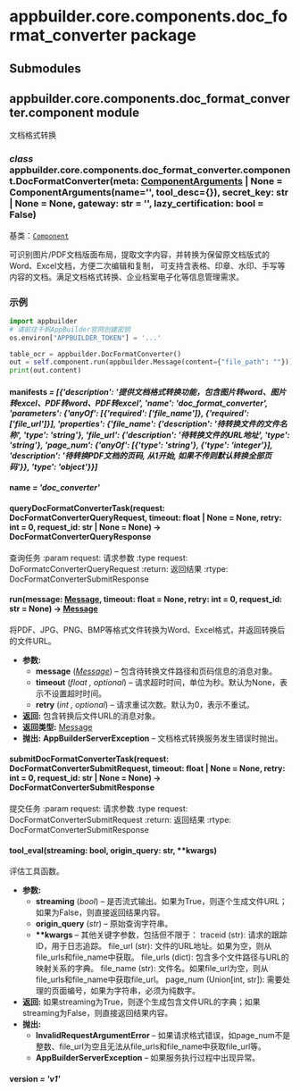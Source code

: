 # appbuilder.core.components.doc_format_converter package

## Submodules

## appbuilder.core.components.doc_format_converter.component module

文档格式转换

### *class* appbuilder.core.components.doc_format_converter.component.DocFormatConverter(meta: [ComponentArguments](appbuilder.core.md#appbuilder.core.component.ComponentArguments) | None = ComponentArguments(name='', tool_desc={}), secret_key: str | None = None, gateway: str = '', lazy_certification: bool = False)

基类：[`Component`](appbuilder.core.md#appbuilder.core.component.Component)

可识别图片/PDF文档版面布局，提取文字内容，并转换为保留原文档版式的Word、Excel文档，方便二次编辑和复制，
可支持含表格、印章、水印、手写等内容的文档。满足文档格式转换、企业档案电子化等信息管理需求。

### 示例

```python
import appbuilder
# 请前往千帆AppBuilder官网创建密钥
os.environ["APPBUILDER_TOKEN"] = '...'

table_ocr = appbuilder.DocFormatConverter()
out = self.component.run(appbuilder.Message(content={"file_path": ""}))
print(out.content)
```

#### manifests *= [{'description': '提供文档格式转换功能，包含图片转word、图片转excel、PDF转word、PDF转excel', 'name': 'doc_format_converter', 'parameters': {'anyOf': [{'required': ['file_name']}, {'required': ['file_url']}], 'properties': {'file_name': {'description': '待转换文件的文件名称', 'type': 'string'}, 'file_url': {'description': '待转换文件的URL地址', 'type': 'string'}, 'page_num': {'anyOf': [{'type': 'string'}, {'type': 'integer'}], 'description': '待转换PDF文档的页码, 从1开始, 如果不传则默认转换全部页码'}}, 'type': 'object'}}]*

#### name *= 'doc_converter'*

#### queryDocFormatConverterTask(request: DocFormatConverterQueryRequest, timeout: float | None = None, retry: int = 0, request_id: str | None = None) → DocFormatConverterQueryResponse

查询任务
:param request: 请求参数
:type request: DoFormatcConverterQueryRequest
:return: 返回结果
:rtype: DocFormatConverterSubmitResponse

#### run(message: [Message](appbuilder.core.md#appbuilder.core.message.Message), timeout: float = None, retry: int = 0, request_id: str = None) → [Message](appbuilder.core.md#appbuilder.core.message.Message)

将PDF、JPG、PNG、BMP等格式文件转换为Word、Excel格式，并返回转换后的文件URL。

* **参数:**
  * **message** ([*Message*](appbuilder.core.md#appbuilder.core.message.Message)) – 包含待转换文件路径和页码信息的消息对象。
  * **timeout** (*float* *,* *optional*) – 请求超时时间，单位为秒。默认为None，表示不设置超时时间。
  * **retry** (*int* *,* *optional*) – 请求重试次数。默认为0，表示不重试。
* **返回:**
  包含转换后文件URL的消息对象。
* **返回类型:**
  [Message](appbuilder.core.md#appbuilder.core.message.Message)
* **抛出:**
  **AppBuilderServerException** – 文档格式转换服务发生错误时抛出。

#### submitDocFormatConverterTask(request: DocFormatConverterSubmitRequest, timeout: float | None = None, retry: int = 0, request_id: str | None = None) → DocFormatConverterSubmitResponse

提交任务
:param request: 请求参数
:type request: DocFormatConverterSubmitRequest
:return: 返回结果
:rtype: DocFormatConverterSubmitResponse

#### tool_eval(streaming: bool, origin_query: str, \*\*kwargs)

评估工具函数。

* **参数:**
  * **streaming** (*bool*) – 是否流式输出。如果为True，则逐个生成文件URL；如果为False，则直接返回结果内容。
  * **origin_query** (*str*) – 原始查询字符串。
  * **\*\*kwargs** – 其他关键字参数，包括但不限于：
    traceid (str): 请求的跟踪ID，用于日志追踪。
    file_url (str): 文件的URL地址。如果为空，则从file_urls和file_name中获取。
    file_urls (dict): 包含多个文件路径与URL的映射关系的字典。
    file_name (str): 文件名。如果file_url为空，则从file_urls和file_name中获取file_url。
    page_num (Union[int, str]): 需要处理的页面编号，如果为字符串，必须为纯数字。
* **返回:**
  如果streaming为True，则逐个生成包含文件URL的字典；如果streaming为False，则直接返回结果内容。
* **抛出:**
  * **InvalidRequestArgumentError** – 如果请求格式错误，如page_num不是整数、file_url为空且无法从file_urls和file_name中获取file_url等。
  * **AppBuilderServerException** – 如果服务执行过程中出现异常。

#### version *= 'v1'*
